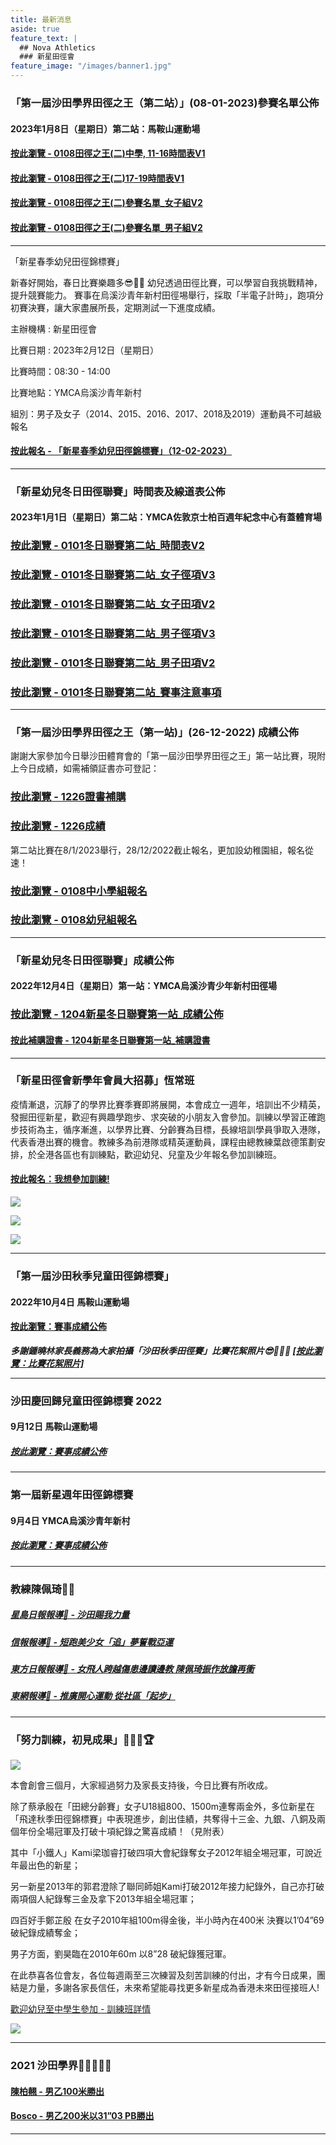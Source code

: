 ```yaml
---
title: 最新消息
aside: true
feature_text: |
  ## Nova Athletics
  ### 新星田徑會
feature_image: "/images/banner1.jpg"
---
```

### 「第一屆沙田學界田徑之王（第二站）」(08-01-2023)參賽名單公佈
#### 2023年1月8日（星期日）第二站：馬鞍山運動場

#### [按此瀏覽 - 0108田徑之王(二)中學, 11-16時間表V1](https://drive.google.com/file/d/10LYxayLIFunQjU402e2Qa99zkTUTv36h/view?usp=share_link)
#### [按此瀏覽 - 0108田徑之王(二)17-19時間表V1](https://drive.google.com/file/d/1nFk6GwWU93jBGzABoz9vCuMJq_RL1-Dc/view?usp=share_link)
#### [按此瀏覽 - 0108田徑之王(二)參賽名單_女子組V2](https://drive.google.com/file/d/18ITKxtIjQokWdMlRqjY54-3cTuq7N4KK/view?usp=share_link)
#### [按此瀏覽 - 0108田徑之王(二)參賽名單_男子組V2](https://drive.google.com/file/d/1-v5yamnPkQLm9XSvvk-g6fIM-_Jog5uQ/view?usp=share_link)

---------------------------------------------------------------------------------------
「新星春季幼兒田徑錦標賽」

新春好開始，春日比賽樂趣多😎🤟🏻
幼兒透過田徑比賽，可以學習自我挑戰精神，提升競賽能力。
賽事在烏溪沙青年新村田徑埸舉行，採取「半電子計時」，跑項分初賽決賽，讓大家盡展所長，定期測試一下進度成績。

主辦機構 : 新星田徑會

比賽日期 : 2023年2月12日（星期日）
 
比賽時間：08:30 - 14:00
 
比賽地點：YMCA烏溪沙青年新村
 
組別：男子及女子（2014、2015、2016、2017、2018及2019）運動員不可越級報名

#### [按此報名 - 「新星春季幼兒田徑錦標賽」（12-02-2023）](https://forms.zohopublic.com/hknovasports852/form/202312022023/formperma/1dhNEaGjGWJhQ9IkkBop7tRZdrxyA7Wub-Cm67zW270)

---------------------------------------------------------------------------------------
### 「新星幼兒冬日田徑聯賽」時間表及線道表公佈
#### 2023年1月1日（星期日）第二站：YMCA佐敦京士柏百週年紀念中心有蓋體育場 

### [按此瀏覽 - 0101冬日聯賽第二站_時間表V2](https://drive.google.com/file/d/15vw4Ef0Xgo5_cZUUOAbi_VoWRDrTTce4/view?usp=share_link)
### [按此瀏覽 - 0101冬日聯賽第二站_女子徑項V3](https://drive.google.com/file/d/1RKIBJi1aNAr9n7hcWQyLJjvnrM7757fV/view?usp=share_link)
### [按此瀏覽 - 0101冬日聯賽第二站_女子田項V2](https://drive.google.com/file/d/1oXFxuo6teYYnMAtF3CqDuJk6QBbcp5rz/view?usp=share_link)
### [按此瀏覽 - 0101冬日聯賽第二站_男子徑項V3](https://drive.google.com/file/d/1ZbeijyainWqDzcwl6GvTIHNGPQvDiBg8/view?usp=share_link)
### [按此瀏覽 - 0101冬日聯賽第二站_男子田項V2](https://drive.google.com/file/d/1vhHO2uFIvoc10TCB70M2H80wW4B6BeAO/view?usp=share_link)
### [按此瀏覽 - 0101冬日聯賽第二站_賽事注意事項](https://drive.google.com/file/d/1SIzWRGvmT2yfXwWfaUOfoqecCiZJN_uc/view?usp=share_link)

---------------------------------------------------------------------------------------
### 「第一屆沙田學界田徑之王（第一站)」(26-12-2022) 成績公佈

謝謝大家參加今日舉沙田體育會的「第一屆沙田學界田徑之王」第一站比賽，現附上今日成績，如需補領証書亦可登記：

### [按此瀏覽 - 1226證書補購](https://zfrmz.com/CKUlhUL2VfF8Qyijh2skk)

### [按此瀏覽 - 1226成績](https://drive.google.com/drive/folders/1TfMGvUbis8mxtsShVg_30DdfjURIhmiD)


第二站比賽在8/1/2023舉行，28/12/2022截止報名，更加設幼稚園組，報名從速！
### [按此瀏覽 - 0108中小學組報名](https://forms.zohopublic.com/hknovasports852/form/08012023/formperma/LZ9bNOj1mWL2HJRWl6v7-1_L8RuFaz_8kMrWHnXECUs)
### [按此瀏覽 - 0108幼兒組報名](https://forms.zohopublic.com/hknovasports852/form/080120232/formperma/7QQ_lK3-gJB6v0HQuxOebA8fVvzgOP7YArbw73hAatQk)

---------------------------------------------------------------------------------------
### 「新星幼兒冬日田徑聯賽」成績公佈
#### 2022年12月4日（星期日）第一站：YMCA烏溪沙青少年新村田徑場 
### [按此瀏覽 - 1204新星冬日聯賽第一站_成績公佈](https://drive.google.com/drive/folders/1vH3ssz6OMG8Gkn1GMbilFoL6TWjZJVcA?usp=share_link)

#### [按此補購證書 - 1204新星冬日聯賽第一站_補購證書](https://forms.zohopublic.com/hknovasports852/form/41220221/formperma/s2itCDCkjPjbAMigptcnCZHOjiV6o1ecL4Y731YC23E)

---------------------------------------------------------------------------------------

### 「新星田徑會新學年會員大招募」恆常班

疫情漸退，沉靜了的學界比賽季賽即將展開，本會成立一週年，培訓出不少精英，發掘田徑新星，歡迎有興趣學跑步、求突破的小朋友入會參加。訓練以學習正確跑步技術為主，循序漸進，以學界比賽、分齡賽為目標，長線培訓學員爭取入港隊，代表香港出賽的機會。教練多為前港隊或精英運動員，課程由總教練葉啟德策劃安排，於全港各區也有訓練點，歡迎幼兒、兒童及少年報名參加訓練班。

#### [按此報名：我想參加訓練!](https://docs.google.com/forms/d/e/1FAIpQLSc0tj2-QdYfK6X0CYiP3YE_-hFovM_tXoF4Q6bDWyMzEmNgsg/viewform)

![](/images/new.png)

![](/images/p.2.png)

![](/images/3.png)

---------------------------------------------------------------------------------------
### 「第一屆沙田秋季兒童田徑錦標賽」

#### 2022年10月4日 馬鞍山運動場

#### [按此瀏覽：賽事成績公佈](https://drive.google.com/drive/folders/109yS_JjKuu_EWDsWp9hrmWNBKq3YkKvu?usp=sharing)

***多謝鍾曉林家長義務為大家拍攝「沙田秋季田徑賽」比賽花絮照片😎👏👏👏 
[[按此瀏覽：比賽花絮照片]](https://mega.nz/folder/QQAQxJzT#BOKxEnrWBFlq_GYfr4yzBQ)***

---------------------------------------------------------------------------------------
### 沙田慶回歸兒童田徑錦標賽 2022 

#### 9月12日 馬鞍山運動場
 
##### [按此瀏覽：賽事成績公佈](https://drive.google.com/drive/folders/1tWt3CMyD3c5Cpo3XLheEt82CZLyWAvjI?usp=sharing)

---------------------------------------------------------------------------------------
### 第一屆新星週年田徑錦標賽

#### 9月4日 YMCA烏溪沙青年新村 

##### [按此瀏覽：賽事成績公佈](https://drive.google.com/drive/folders/1sS6c8Ys7cMlyjmcAQiND05GWLFbpuxYI?usp=sharing)

---------------------------------------------------------------------------------------

### 教練陳佩琦👩🏽

##### [星島日報報導📰 - 沙田賜我力量](https://drive.google.com/drive/folders/1ngK58f050uDZj7RgVmokHQQTiDBm-nfP?usp=sharing)

##### [信報報導📰 - 短跑美少女「追」夢誓戰亞運](https://drive.google.com/file/d/1NgN3GuMWmGJVSenFJypOgL8vqFuxYApv/view?usp=sharing)

##### [東方日報報導📰 - 女飛人跨越傷患邊讀邊教 陳佩琦振作放膽再衝](https://orientaldaily.on.cc/content/%E9%AB%94%E8%82%B2/odn-20211126-1126_00286_041/%E5%A5%B3%E9%A3%9B%E4%BA%BA%E8%B7%A8%E8%B6%8A%E5%82%B7%E6%82%A3%E9%82%8A%E8%AE%80%E9%82%8A%E6%95%99-%E9%99%B3%E4%BD%A9%E7%90%A6%E6%8C%AF%E4%BD%9C%E6%94%BE%E8%86%BD%E5%86%8D%E8%A1%9D?fbclid=IwAR3tCLKgaWevelE1CkNDt35_h4jvjbahZq-6KdIOuqoGGtac--nebOFVOoU)

##### [東網報導📰 - 推廣開心運動 從社區「起步」](https://hk.on.cc/onad/bkn/cnt/ad/20211115/ad-20211115150906775-1115_21011_001.html)

---------------------------------------------------------------------------------------

### 「努力訓練，初見成果」💪🏻🎉🏆

![](/images/Athletes.jpg)

本會創會三個月，大家經過努力及家長支持後，今日比賽有所收成。

除了蔡承殷在「田總分齡賽」女子U18組800、1500m連奪兩金外，多位新星在「飛達秋季田徑錦標賽」中表現進步，創出佳績，共奪得十三金、九銀、八銅及兩個年份全場冠軍及打破十項紀錄之驚喜成績！（見附表）

其中「小鐵人」Kami梁珈睿打破四項大會紀錄奪女子2012年組全埸冠軍，可說近年最出色的新星；

另一新星2013年的郭君澄除了聯同師姐Kami打破2012年接力紀錄外，自己亦打破兩項個人紀錄奪三金及拿下2013年組全場冠軍；

四百好手鄭芷殷 在女子2010年組100m得金後，半小時內在400米 決賽以1’04”69破紀錄成績奪金；

男子方面，劉昊臨在2010年60m 以8”28 破紀錄獲冠軍。

在此恭喜各位會友，各位每週兩至三次練習及刻苦訓練的付出，才有今日成果，團結是力量，多謝各家長信任，未來希望能尋找更多新星成為香港未來田徑接班人!

[歡迎幼兒至中學生參加 - 訓練班詳情](https://docs.google.com/forms/d/e/1FAIpQLSc0tj2-QdYfK6X0CYiP3YE_-hFovM_tXoF4Q6bDWyMzEmNgsg/viewform)

![](/images/新星訓練_初見成果.jpg)

---------------------------------------------------------------------------------------

### 2021 沙田學界🏃🏻‍♀️🏃🏻

#### [陳柏翹 - 男乙100米勝出](https://drive.google.com/file/d/1YMheR5loAjQaXWFzcw5uuEgBzbf1P9QC/view?usp=sharing) 

#### [Bosco - 男乙200米以31”03 PB勝出](https://drive.google.com/file/d/1BrIfrZuCVbG_EmYVWTK_PSifCoOq3q4B/view?usp=sharing)

---------------------------------------------------------------------------------------
